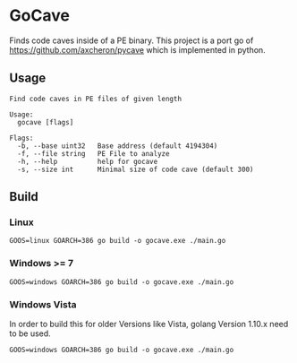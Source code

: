 # GoCave

Finds code caves inside of a PE binary.
This project is a port go of https://github.com/axcheron/pycave which is implemented in python.

## Usage

```
Find code caves in PE files of given length

Usage:
  gocave [flags]

Flags:
  -b, --base uint32   Base address (default 4194304)
  -f, --file string   PE File to analyze
  -h, --help          help for gocave
  -s, --size int      Minimal size of code cave (default 300)

```

## Build

### Linux

```
GOOS=linux GOARCH=386 go build -o gocave.exe ./main.go
```

### Windows >= 7

```
GOOS=windows GOARCH=386 go build -o gocave.exe ./main.go
```

### Windows Vista

In order to build this for older Versions like Vista, golang Version 1.10.x need to be used.

```
GOOS=windows GOARCH=386 go build -o gocave.exe ./main.go
```
